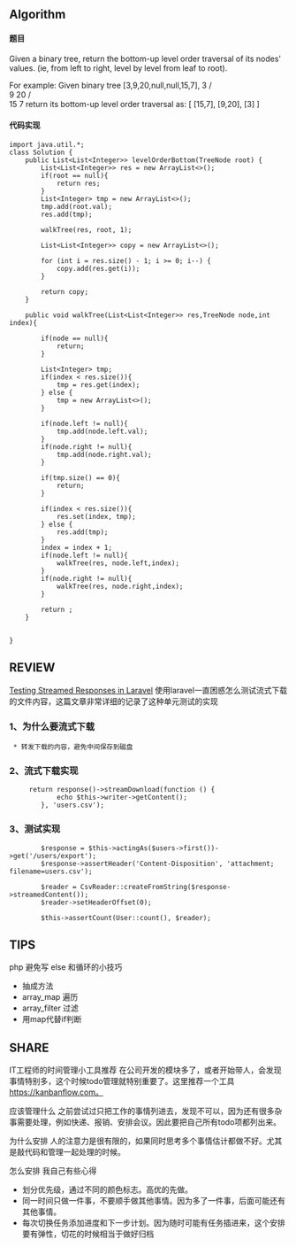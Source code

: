 ## Algorithm

#### 题目
Given a binary tree, return the bottom-up level order traversal of its nodes' values. (ie, from left to right, level by level from leaf to root).

For example:
Given binary tree [3,9,20,null,null,15,7],
3
   / \
  9  20
    /  \
   15   7
return its bottom-up level order traversal as:
[
  [15,7],
  [9,20],
  [3]
]
#### 代码实现

```
import java.util.*;
class Solution {
    public List<List<Integer>> levelOrderBottom(TreeNode root) {
        List<List<Integer>> res = new ArrayList<>();
        if(root == null){
            return res;
        }
        List<Integer> tmp = new ArrayList<>();
        tmp.add(root.val);
        res.add(tmp);

        walkTree(res, root, 1);

        List<List<Integer>> copy = new ArrayList<>();

        for (int i = res.size() - 1; i >= 0; i--) {
            copy.add(res.get(i));
        }

        return copy;
    }

    public void walkTree(List<List<Integer>> res,TreeNode node,int index){

        if(node == null){
            return;
        }
        
        List<Integer> tmp;
        if(index < res.size()){
            tmp = res.get(index);
        } else {
            tmp = new ArrayList<>();
        }

        if(node.left != null){
            tmp.add(node.left.val);
        }
        if(node.right != null){
            tmp.add(node.right.val);
        }

        if(tmp.size() == 0){
            return;
        }

        if(index < res.size()){
            res.set(index, tmp);
        } else {
            res.add(tmp);
        }
        index = index + 1;
        if(node.left != null){
            walkTree(res, node.left,index);
        }
        if(node.right != null){
            walkTree(res, node.right,index);
        }

        return ;
    }


}
```

## REVIEW
[Testing Streamed Responses in Laravel](https://laravel-news.com/testing-streamed-responses-in-laravel)
使用laravel一直困惑怎么测试流式下载的文件内容，这篇文章非常详细的记录了这种单元测试的实现

### 1、为什么要流式下载
     * 转发下载的内容，避免中间保存到磁盘
     

### 2、流式下载实现
```
     return response()->streamDownload(function () {
            echo $this->writer->getContent();
        }, 'users.csv');
```

### 3、测试实现

```
        $response = $this->actingAs($users->first())->get('/users/export');
        $response->assertHeader('Content-Disposition', 'attachment; filename=users.csv');

        $reader = CsvReader::createFromString($response->streamedContent());
        $reader->setHeaderOffset(0);

        $this->assertCount(User::count(), $reader);
 ```
 
 ## TIPS
 php 避免写 else 和循环的小技巧
 
 * 抽成方法
 * array_map 遍历
 * array_filter 过滤
 * 用map代替if判断

## SHARE
IT工程师的时间管理小工具推荐
在公司开发的模块多了，或者开始带人，会发现事情特别多，这个时候todo管理就特别重要了。这里推荐一个工具 https://kanbanflow.com。

应该管理什么
之前尝试过只把工作的事情列进去，发现不可以，因为还有很多杂事需要处理，例如快递、报销、安排会议。因此要把自己所有todo项都列出来。

为什么安排
人的注意力是很有限的，如果同时思考多个事情估计都做不好。尤其是敲代码和管理一起处理的时候。

怎么安排
我自己有些心得
* 划分优先级，通过不同的颜色标志。高优的先做。
* 同一时间只做一件事，不要顺手做其他事情。因为多了一件事，后面可能还有其他事情。
* 每次切换任务添加进度和下一步计划。因为随时可能有任务插进来，这个安排要有弹性，切花的时候相当于做好归档
